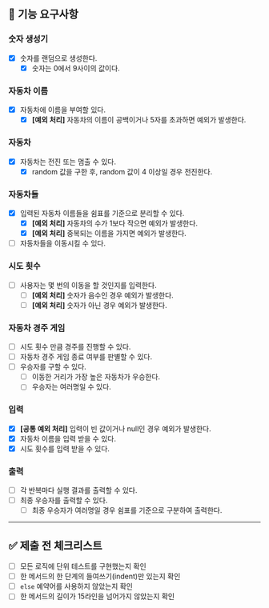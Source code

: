 ## 📝 기능 요구사항

### 숫자 생성기
- [x] 숫자를 랜덤으로 생성한다.
    - [x] 숫자는 0에서 9사이의 값이다.

### 자동차 이름 
- [x] 자동차에 이름을 부여할 있다.
  - [x] **[예외 처리]** 자동차의 이름이 공백이거나 5자를 초과하면 예외가 발생한다.

### 자동차
- [x] 자동차는 전진 또는 멈출 수 있다.
  - [x] random 값을 구한 후, random 값이 4 이상일 경우 전진한다.

### 자동차들
- [x] 입력된 자동차 이름들을 쉼표를 기준으로 분리할 수 있다.
  - [x] **[예외 처리]** 자동차의 수가 1보다 작으면 예외가 발생한다.
  - [x] **[예외 처리]** 중복되는 이름을 가지면 예외가 발생한다.
- [ ] 자동차들을 이동시킬 수 있다.

### 시도 횟수
- [ ] 사용자는 몇 번의 이동을 할 것인지를 입력한다.
  - [ ] **[예외 처리]** 숫자가 음수인 경우 예외가 발생한다.
  - [ ] **[예외 처리]** 숫자가 아닌 경우 예외가 발생한다.`
`
### 자동차 경주 게임
- [ ] 시도 횟수 만큼 경주를 진행할 수 있다.
- [ ] 자동차 경주 게임 종료 여부를 판별할 수 있다.
- [ ] 우승자를 구할 수 있다.
  - [ ] 이동한 거리가 가장 높은 자동차가 우승한다.
  - [ ] 우승자는 여러명일 수 있다.

### 입력
- [x] **[공통 예외 처리]** 입력이 빈 값이거나 null인 경우 예외가 발생한다.
- [x] 자동차 이름을 입력 받을 수 있다.
- [x] 시도 횟수를 입력 받을 수 있다.

### 출력
- [ ] 각 반복마다 실행 결과를 출력할 수 있다.
- [ ] 최종 우승자를 출력할 수 있다.
  - [ ] 최종 우승자가 여러명일 경우 쉼표를 기준으로 구분하여 출력한다.

---

## ✅ 제출 전 체크리스트
- [ ] 모든 로직에 단위 테스트를 구현했는지 확인
- [ ] 한 메서드의 한 단계의 들여쓰기(indent)만 있는지 확인
- [ ] `else` 예약어를 사용하지 않았는지 확인
- [ ] 한 메서드의 길이가 15라인을 넘어가지 않았는지 확인